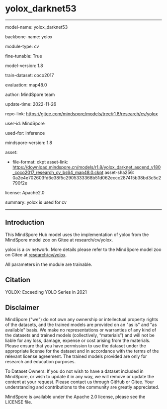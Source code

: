 # yolox_darknet53

---

model-name: yolox_darknet53

backbone-name: yolox

module-type: cv

fine-tunable: True

model-version: 1.8

train-dataset: coco2017

evaluation: map48.0

author: MindSpore team

update-time: 2022-11-26

repo-link: <https://gitee.com/mindspore/models/tree/r1.8/research/cv/yolox>

user-id: MindSpore

used-for: inference

mindspore-version: 1.8

asset:

-
    file-format: ckpt
    asset-link: <https://download.mindspore.cn/models/r1.8/yolox_darknet_ascend_v180_coco2017_research_cv_bs64_map48.0.ckpt>
    asset-sha256: 0a2e4e702603fd6e38f5c2905333368b51d062eccc287415b38bd3c5c2790f2e

license: Apache2.0

summary: yolox is used for cv

---

## Introduction

This MindSpore Hub model uses the implementation of yolox from the MindSpore model zoo on Gitee at research/cv/yolox.

yolox is a cv network. More details please refer to the MindSpore model zoo on Gitee at [research/cv/yolox](https://gitee.com/mindspore/models/blob/r1.8/research/cv/yolox/README_CN.md).

All parameters in the module are trainable.

## Citation

YOLOX: Exceeding YOLO Series in 2021

## Disclaimer

MindSpore ("we") do not own any ownership or intellectual property rights of the datasets, and the trained models are provided on an "as is" and "as available" basis. We make no representations or warranties of any kind of the datasets and trained models (collectively, “materials”) and will not be liable for any loss, damage, expense or cost arising from the materials. Please ensure that you have permission to use the dataset under the appropriate license for the dataset and in accordance with the terms of the relevant license agreement. The trained models provided are only for research and education purposes.

To Dataset Owners: If you do not wish to have a dataset included in MindSpore, or wish to update it in any way, we will remove or update the content at your request. Please contact us through GitHub or Gitee. Your understanding and contributions to the community are greatly appreciated.

MindSpore is available under the Apache 2.0 license, please see the LICENSE file.

